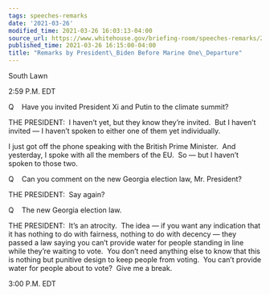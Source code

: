 ```yaml
---
tags: speeches-remarks
date: '2021-03-26'
modified_time: 2021-03-26 16:03:13-04:00
source_url: https://www.whitehouse.gov/briefing-room/speeches-remarks/2021/03/26/remarks-by-president-biden-before-marine-one-departure/
published_time: 2021-03-26 16:15:00-04:00
title: "Remarks by President\_Biden Before Marine One\_Departure"
---
```

 
South Lawn

2:59 P.M. EDT

Q    Have you invited President Xi and Putin to the climate summit?

THE PRESIDENT:  I haven’t yet, but they know they’re invited.  But I
haven’t invited — I haven’t spoken to either one of them yet
individually. 

I just got off the phone speaking with the British Prime Minister.  And
yesterday, I spoke with all the members of the EU.  So — but I haven’t
spoken to those two.

Q    Can you comment on the new Georgia election law, Mr. President?

THE PRESIDENT:  Say again?

Q    The new Georgia election law.

THE PRESIDENT:  It’s an atrocity.  The idea — if you want any indication
that it has nothing to do with fairness, nothing to do with decency —
they passed a law saying you can’t provide water for people standing in
line while they’re waiting to vote.  You don’t need anything else to
know that this is nothing but punitive design to keep people from
voting.  You can’t provide water for people about to vote?  Give me a
break. 

3:00 P.M. EDT  
